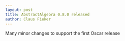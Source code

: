 ```yaml
---
layout: post
title: AbstractAlgebra 0.8.0 released
author: Claus Fieker
---
```

Many minor changes to support the first Oscar release

